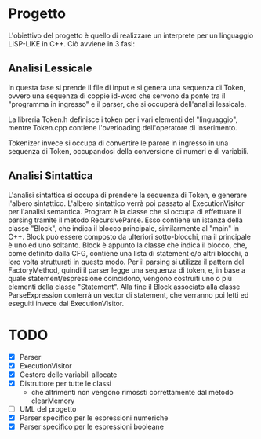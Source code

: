 # Progetto
L'obiettivo del progetto è quello di realizzare un interprete per un linguaggio LISP-LIKE in C++.
Ciò avviene in 3 fasi:

## Analisi Lessicale
In questa fase si prende il file di input e si genera una sequenza di Token, ovvero una sequenza di coppie id-word che servono da ponte tra il "programma in ingresso" e il parser, che si occuperà dell'analisi lessicale.

La libreria Token.h definisce i token per i vari elementi del "linguaggio", mentre Token.cpp contiene l'overloading dell'operatore di inserimento.

Tokenizer invece si occupa di convertire le parore in ingresso in una sequenza di Token, occupandosi della conversione di numeri e di variabili.

## Analisi Sintattica
L'analisi sintattica si occupa di prendere la sequenza di Token, e generare l'albero sintattico. L'albero sintattico verrà poi passato al ExecutionVisitor per l'analisi semantica.
Program è la classe che si occupa di effettuare il parsing tramite il metodo RecursiveParse. Esso contiene un istanza della classe "Block", che indica il blocco principale, similarmente al "main" in C++. Block può essere composto da ulteriori sotto-blocchi, ma il principale è uno ed uno soltanto.
Block è appunto la classe che indica il blocco, che, come definito dalla CFG, contiene una lista di statement e/o altri blocchi, a loro volta strutturati in questo modo.
Per il parsing si utilizza il pattern del FactoryMethod, quindi il parser legge una sequenza di token, e, in base a quale statement/espressione coincidono, vengono costruiti uno o più elementi della classe "Statement". 
Alla fine il Block associato alla classe ParseExpression conterrà un vector di statement, che verranno poi letti ed eseguiti invece dal ExecutionVisitor.

# TODO
- [X] Parser
- [X] ExecutionVisitor
- [X] Gestore delle variabili allocate
- [X] Distruttore per tutte le classi
    - che altrimenti non vengono rimossti correttamente dal metodo clearMemory
- [ ] UML del progetto
- [X] Parser specifico per le espressioni numeriche
- [X] Parser specifico per le espressioni booleane 